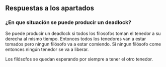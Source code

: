 ## Respuestas a los apartados

### ¿En que situación se puede producir un deadlock?

Se puede producir un deadlock si todos los filosofos toman el tenedor a su derecha al mismo tiempo.
Entonces todos los tenedores van a estar tomados pero ningun filósofo va a estar comiendo.
Si ningun filósofo come entonces ningún tenedor se va a liberar.

Los filósofos se quedan esperando por siempre a tener el otro tenedor.
